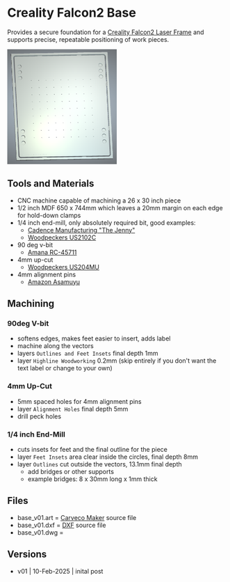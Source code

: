 # Creality Falcon2 Base

Provides a secure foundation for a [Creality Falcon2 Laser Frame](https://www.creality.com/products/creality-falcon2-22w) and supports precise, repeatable positioning of work pieces.

<img src="images/3d_rendering.png" alt="Falcon2 base 3d rendering." width="50%" />

## Tools and Materials

* CNC machine capable of machining a 26 x 30 inch piece
* 1/2 inch MDF 650 x 744mm which leaves a 20mm margin on each edge for hold-down clamps
* 1/4 inch end-mill, only absolutely required bit, good examples:
  * [Cadence Manufacturing "The Jenny"](https://www.cadencemfgdesign.com/product-page/the-jenny-bit-8675309)
  * [Woodpeckers US2102C](https://www.woodpeck.com/ultra-shear-quarter-inch-spiral-compression-bits.html)
* 90 deg v-bit
  * [Amana RC-45711](https://www.amazon.com/Amana-RC-45711-Insert-Carbide-Groove/dp/B003DCMDRU)
* 4mm up-cut
  * [Woodpeckers US204MU](https://www.woodpeck.com/ultra-shear-metric-mortising-bits-for-domino-tenons.html)
* 4mm alignment pins
  * [Amazon Asamuyu](https://www.amazon.com/Stainless-Shelves-Hardware-Support-Fastener/dp/B0D1VHPK3Y?th=1)
  
## Machining

### 90deg V-bit

* softens edges, makes feet easier to insert, adds label
* machine along the vectors
* layers ```Outlines and Feet Insets``` final depth 1mm
* layer ```Highline Woodworking``` 0.2mm (skip entirely if you don't want the text label or change to your own)

### 4mm Up-Cut

* 5mm spaced holes for 4mm alignment pins
* layer ```Alignment Holes``` final depth 5mm
* drill peck holes

### 1/4 inch End-Mill

* cuts insets for feet and the final outline for the piece
* layer ```Feet Insets``` area clear inside the circles, final depth 8mm
* layer ```Outlines``` cut outside the vectors, 13.1mm final depth
  * add bridges or other supports
  * example bridges: 8 x 30mm long x 1mm thick

## Files

* base_v01.art = [Carveco Maker](https://carveco.com/carveco-software-range/carveco-maker/) source file
* base_v01.dxf = [DXF](https://en.wikipedia.org/wiki/AutoCAD_DXF) source file
* base_v01.dwg = 

## Versions

* v01 | 10-Feb-2025 | inital post






